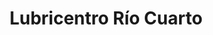 ---
title: "Lubricentro Río Cuarto"
url: /rio-cuarto/lubricentro-rio-cuarto/
shop: reparación de automóviles
---